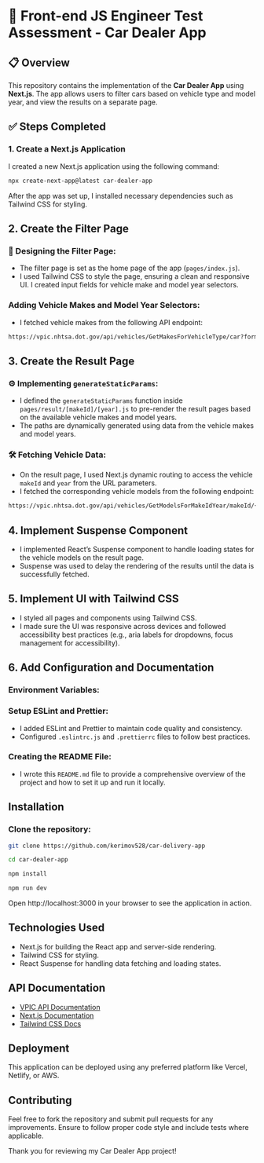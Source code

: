 # 🚗 **Front-end JS Engineer Test Assessment - Car Dealer App**

## 📋 **Overview**

This repository contains the implementation of the **Car Dealer App** using **Next.js**. The app allows users to filter cars based on vehicle type and model year, and view the results on a separate page.

## ✅ **Steps Completed**

### 1. **Create a Next.js Application**

I created a new Next.js application using the following command:

```bash
npx create-next-app@latest car-dealer-app
```

After the app was set up, I installed necessary dependencies such as Tailwind CSS for styling.

## 2. Create the Filter Page

### 🎨 Designing the Filter Page:
- The filter page is set as the home page of the app (`pages/index.js`).
- I used Tailwind CSS to style the page, ensuring a clean and responsive UI. I created input fields for vehicle make and model year selectors.

### Adding Vehicle Makes and Model Year Selectors:
- I fetched vehicle makes from the following API endpoint:

```bash
https://vpic.nhtsa.dot.gov/api/vehicles/GetMakesForVehicleType/car?format=json
```

## 3. Create the Result Page

### ⚙️ Implementing `generateStaticParams`:
- I defined the `generateStaticParams` function inside `pages/result/[makeId]/[year].js` to pre-render the result pages based on the available vehicle makes and model years.
- The paths are dynamically generated using data from the vehicle makes and model years.

### 🛠 Fetching Vehicle Data:
- On the result page, I used Next.js dynamic routing to access the vehicle `makeId` and `year` from the URL parameters.
- I fetched the corresponding vehicle models from the following endpoint:

```bash
https://vpic.nhtsa.dot.gov/api/vehicles/GetModelsForMakeIdYear/makeId/{makeId}/modelyear/{year}?format=json
```

## 4. Implement Suspense Component

- I implemented React’s Suspense component to handle loading states for the vehicle models on the result page.
- Suspense was used to delay the rendering of the results until the data is successfully fetched.

## 5. Implement UI with Tailwind CSS

- I styled all pages and components using Tailwind CSS.
- I made sure the UI was responsive across devices and followed accessibility best practices (e.g., aria labels for dropdowns, focus management for accessibility).


## 6. Add Configuration and Documentation

### Environment Variables:

### Setup ESLint and Prettier:
- I added ESLint and Prettier to maintain code quality and consistency.
- Configured `.eslintrc.js` and `.prettierrc` files to follow best practices.

### Creating the README File:
- I wrote this `README.md` file to provide a comprehensive overview of the project and how to set it up and run it locally.

## Installation

### Clone the repository:
```bash
git clone https://github.com/kerimov528/car-delivery-app

cd car-dealer-app

npm install

npm run dev
```
Open http://localhost:3000 in your browser to see the application in action.

## Technologies Used

- Next.js for building the React app and server-side rendering.
- Tailwind CSS for styling.
- React Suspense for handling data fetching and loading states.

## API Documentation

- [VPIC API Documentation](https://vpic.nhtsa.dot.gov/api/)
- [Next.js Documentation](https://nextjs.org/docs)
- [Tailwind CSS Docs](https://tailwindcss.com/docs)

## Deployment

This application can be deployed using any preferred platform like Vercel, Netlify, or AWS.

## Contributing

Feel free to fork the repository and submit pull requests for any improvements. Ensure to follow proper code style and include tests where applicable.

Thank you for reviewing my Car Dealer App project!



